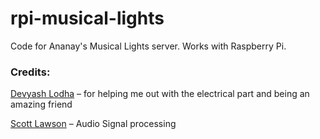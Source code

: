 # rpi-musical-lights

Code for Ananay's Musical Lights server. Works with Raspberry Pi.

### Credits:
<a href="https://github.com/yash101">Devyash Lodha</a> – for helping me out with the electrical part and being an amazing friend


<a href="https://github.com/scottlawsonbc/audio-reactive-led-strip">Scott Lawson</a> – Audio Signal processing
